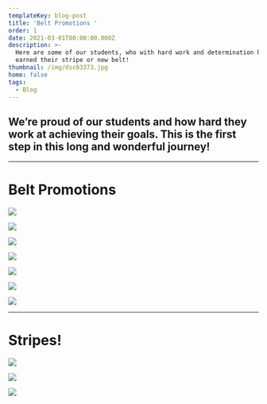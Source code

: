 ```yaml
---
templateKey: blog-post
title: 'Belt Promotions '
order: 1
date: 2021-03-01T00:00:00.000Z
description: >-
  Here are some of our students, who with hard work and determination have
  earned their stripe or new belt!
thumbnail: /img/dsc03373.jpg
home: false
tags:
  - Blog
---
```

## **We’re proud of our students and how hard they work at achieving their goals. This is the first step in this long and wonderful journey!**

- - -

# **Belt Promotions**

![](/img/dsc02201.jpg)

![](/img/img_4305.jpg)

![](/img/162858391_3689344474496333_8003898421614302856_n.jpg)

![](/img/dsc01338.jpg)

![](/img/img_1800.jpg)

![](/img/img_1801.jpg)

![](/img/img_1802.jpg)

- - -

# Stripes!

![](/img/img_4558.jpg)

![](/img/dsc01336.jpg)

![](/img/dsc02182.jpg)

